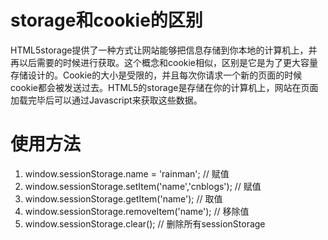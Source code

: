 #   storage和cookie的区别

HTML5storage提供了一种方式让网站能够把信息存储到你本地的计算机上，并再以后需要的时候进行获取。这个概念和cookie相似，区别是它是为了更大容量存储设计的。Cookie的大小是受限的，并且每次你请求一个新的页面的时候cookie都会被发送过去。HTML5的storage是存储在你的计算机上，网站在页面加载完毕后可以通过Javascript来获取这些数据。 

# 使用方法

1.  window.sessionStorage.name = 'rainman';           // 赋值    
2.  window.sessionStorage.setItem('name','cnblogs');  // 赋值    
3.  window.sessionStorage.getItem('name');            // 取值    
4.  window.sessionStorage.removeItem('name');         // 移除值    
5.  window.sessionStorage.clear();                    // 删除所有sessionStorage    